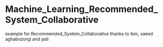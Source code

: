 # Machine_Learning_Recommended_System_Collaborative
 example for Recommended_System_Collaborative thanks to ibm, saeed aghabozorgi and jadi
